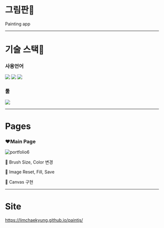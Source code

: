 # 그림판:eyes:

Painting app

------

# 기술 스택:baby_chick:

### 사용언어

<img src="https://img.shields.io/badge/HTML5-E34F26?style=for-the-badge&logo=HTML5&logoColor=white"> <img src="https://img.shields.io/badge/CSS3-1572B6?style=for-the-badge&logo=CSS3&logoColor=white"> <img src="https://img.shields.io/badge/Vanilla JS-F7DF1E?style=for-the-badge&logo=JavaScript&logoColor=black">

### 툴

<img src="https://img.shields.io/badge/Visual Studio Code-007ACC?style=for-the-badge&logo=Visual Studio Code&logoColor=white"> 

------

# Pages

### :heart:Main Page

![portfolio6](https://user-images.githubusercontent.com/77483541/156229585-ae24c6a8-ceae-4230-9b28-a61938850991.png)

:art: Brush Size, Color 변경

:art: Image Reset, Fill, Save

:art: Canvas 구현



------

# Site

https://limchaekyung.github.io/paintjs/

